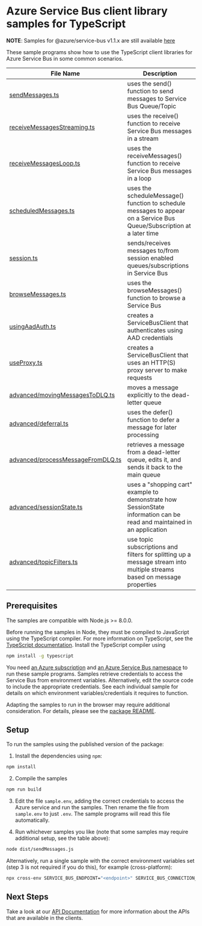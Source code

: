 # Azure Service Bus client library samples for TypeScript

**NOTE**: Samples for @azure/service-bus v1.1.x are still available [here](https://github.com/Azure/azure-sdk-for-js/tree/%40azure/service-bus_1.1.5/sdk/servicebus/service-bus/samples)

These sample programs show how to use the TypeScript client libraries for Azure Service Bus in some common scenarios.

| **File Name**                                                       | **Description**                                                                                                         |
| ------------------------------------------------------------------- | ----------------------------------------------------------------------------------------------------------------------- |
| [sendMessages.ts][sendmessages]                                     | uses the send() function to send messages to Service Bus Queue/Topic                                                    |
| [receiveMessagesStreaming.ts][receivemessagesstreaming]             | uses the receive() function to receive Service Bus messages in a stream                                                 |
| [receiveMessagesLoop.ts][receivemessagesloop]                       | uses the receiveMessages() function to receive Service Bus messages in a loop                                           |
| [scheduledMessages.ts][scheduledmessages]                           | uses the scheduleMessage() function to schedule messages to appear on a Service Bus Queue/Subscription at a later time  |
| [session.ts][session]                                               | sends/receives messages to/from session enabled queues/subscriptions in Service Bus                                     |
| [browseMessages.ts][browsemessages]                                 | uses the browseMessages() function to browse a Service Bus                                                                        |
| [usingAadAuth.ts][usingaadauth]                                     | creates a ServiceBusClient that authenticates using AAD credentials                                                     |
| [useProxy.ts][useproxy]                                             | creates a ServiceBusClient that uses an HTTP(S) proxy server to make requests                                           |
| [advanced/movingMessagesToDLQ.ts][advanced-movingmessagestodlq]     | moves a message explicitly to the dead-letter queue                                                                     |
| [advanced/deferral.ts][advanced-deferral]                           | uses the defer() function to defer a message for later processing                                                       |
| [advanced/processMessageFromDLQ.ts][advanced-processmessagefromdlq] | retrieves a message from a dead-letter queue, edits it, and sends it back to the main queue                             |
| [advanced/sessionState.ts][advanced-sessionstate]                   | uses a "shopping cart" example to demonstrate how SessionState information can be read and maintained in an application |
| [advanced/topicFilters.ts][advanced-topicfilters]                   | use topic subscriptions and filters for splitting up a message stream into multiple streams based on message properties |

## Prerequisites

The samples are compatible with Node.js >= 8.0.0.

Before running the samples in Node, they must be compiled to JavaScript using the TypeScript compiler. For more information on TypeScript, see the [TypeScript documentation][typescript]. Install the TypeScript compiler using

```bash
npm install -g typescript
```

You need [an Azure subscription][freesub] and [an Azure Service Bus namespace][azsvcbus] to run these sample programs. Samples retrieve credentials to access the Service Bus from environment variables. Alternatively, edit the source code to include the appropriate credentials. See each individual sample for details on which environment variables/credentials it requires to function.

Adapting the samples to run in the browser may require additional consideration. For details, please see the [package README][package].

## Setup

To run the samples using the published version of the package:

1. Install the dependencies using `npm`:

```bash
npm install
```

2. Compile the samples

```bash
npm run build
```

3. Edit the file `sample.env`, adding the correct credentials to access the Azure service and run the samples. Then rename the file from `sample.env` to just `.env`. The sample programs will read this file automatically.

4. Run whichever samples you like (note that some samples may require additional setup, see the table above):

```bash
node dist/sendMessages.js
```

Alternatively, run a single sample with the correct environment variables set (step 3 is not required if you do this), for example (cross-platform):

```bash
npx cross-env SERVICE_BUS_ENDPOINT="<endpoint>" SERVICE_BUS_CONNECTION_STRING="<connection string>" QUEUE_NAME="<queue name>" node dist/basic.js
```

## Next Steps

Take a look at our [API Documentation][apiref] for more information about the APIs that are available in the clients.

[interactivelogin]: https://github.com/Azure/azure-sdk-for-js/tree/master/sdk/servicebus/service-bus/samples/typescript/src/interactiveLogin.ts
[scheduledmessages]: https://github.com/Azure/azure-sdk-for-js/tree/master/sdk/servicebus/service-bus/samples/typescript/src/scheduledMessages.ts
[receivemessagesstreaming]: https://github.com/Azure/azure-sdk-for-js/tree/master/sdk/servicebus/service-bus/samples/typescript/src/receiveMessagesStreaming.ts
[session]: https://github.com/Azure/azure-sdk-for-js/tree/master/sdk/servicebus/service-bus/samples/typescript/src/session.ts
[browsemessages]: https://github.com/Azure/azure-sdk-for-js/tree/master/sdk/servicebus/service-bus/samples/typescript/src/browseMessages.ts
[usingaadauth]:  https://github.com/Azure/azure-sdk-for-js/tree/master/sdk/servicebus/service-bus/samples/typescript/src/usingAadAuth.ts
[useproxy]: https://github.com/Azure/azure-sdk-for-js/tree/master/sdk/servicebus/service-bus/samples/typescript/src/useProxy.ts
[receivemessagesloop]: https://github.com/Azure/azure-sdk-for-js/tree/master/sdk/servicebus/service-bus/samples/typescript/src/receiveMessagesLoop.ts
[advanced-movingmessagestodlq]: https://github.com/Azure/azure-sdk-for-js/tree/master/sdk/servicebus/service-bus/samples/typescript/src/advanced/movingMessagesToDLQ.ts
[advanced-deferral]: https://github.com/Azure/azure-sdk-for-js/tree/master/sdk/servicebus/service-bus/samples/typescript/src/advanced/deferral.ts
[advanced-processmessagefromdlq]: https://github.com/Azure/azure-sdk-for-js/tree/master/sdk/servicebus/service-bus/samples/typescript/src/advanced/processMessageFromDLQ.ts
[advanced-sessionstate]: https://github.com/Azure/azure-sdk-for-js/tree/master/sdk/servicebus/service-bus/samples/typescript/src/advanced/sessionState.ts
[advanced-topicfilters]: https://github.com/Azure/azure-sdk-for-js/tree/master/sdk/servicebus/service-bus/samples/typescript/src/advanced/topicFilters.ts
[sendmessages]: https://github.com/Azure/azure-sdk-for-js/tree/master/sdk/servicebus/service-bus/samples/typescript/src/sendMessages.ts
[serviceprincipallogin]: https://github.com/Azure/azure-sdk-for-js/tree/master/sdk/servicebus/service-bus/samples/typescript/src/servicePrincipalLogin.ts
[apiref]: https://docs.microsoft.com/javascript/api/@azure/service-bus
[azsvcbus]: https://docs.microsoft.com/azure/service-bus-messaging/service-bus-create-namespace-portal
[freesub]: https://azure.microsoft.com/free/
[package]: https://github.com/Azure/azure-sdk-for-js/tree/master/sdk/servicebus/service-bus/README.md
[typescript]: https://www.typescriptlang.org/docs/home.html
